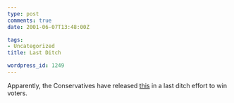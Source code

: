 ```yaml
---
type: post
comments: true
date: 2001-06-07T13:48:00Z

tags:
- Uncategorized
title: Last Ditch

wordpress_id: 1249
---
```


Apparently, the Conservatives have released [this](http://www.guydowman.com/Images/broadcast_copy.shtml) in a last ditch effort to win voters.
